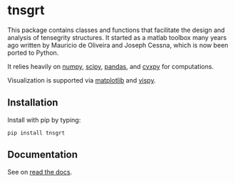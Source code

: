 # tnsgrt

This package contains classes and functions that facilitate the design and analysis of tensegrity structures.
It started as a matlab toolbox many years ago written by Mauricio de Oliveira and Joseph Cessna, which is now been
ported to Python.

It relies heavily on [numpy](https://numpy.org>), [scipy](https://scipy.org), [pandas](https://pandas.org), and
[cvxpy](https://cvxpy.org) for computations.

Visualization is supported via [matplotlib](https://matplotlib.org) and
[vispy](https://vispy.org).

## Installation

Install with pip by typing:

    pip install tnsgrt

## Documentation

See on [read the docs](https://tnsgrt.readthedocs.io).
